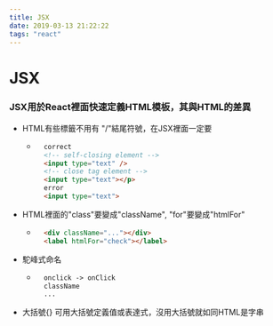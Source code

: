 ```yaml
---
title: JSX
date: 2019-03-13 21:22:22
tags: "react"
---
```


# JSX

### JSX用於React裡面快速定義HTML模板，其與HTML的差異
* HTML有些標籤不用有 "/"結尾符號，在JSX裡面一定要
  * ```HTML
      correct
      <!-- self-closing element -->
      <input type="text" />
      <!-- close tag element -->
      <input type="text"></p>
      error
      <input type="text">
    ```

* HTML裡面的"class"要變成"className", "for"要變成"htmlFor"
  * ```HTML
      <div className="..."></div>
      <label htmlFor="check"></label> 
    ```

* 駝峰式命名
  * ```HTML
      onclick -> onClick
      className
      ...
    ```

* 大括號{} 可用大括號定義值或表達式，沒用大括號就如同HTML是字串